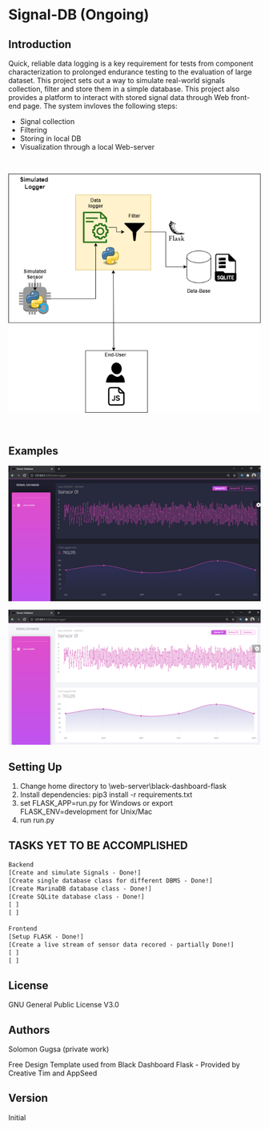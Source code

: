 # Signal-DB (Ongoing)

## Introduction
Quick, reliable data logging is a key requirement for tests from component characterization to prolonged endurance testing to the evaluation of large dataset. This project sets out a way to simulate real-world signals collection, filter and store them in a simple database. This project also provides a platform to interact with stored signal data through Web front-end page. The system invloves the following steps:

* Signal collection
* Filtering 
* Storing in local DB
* Visualization through a local Web-server

<br />

<p align="center">
<img widith=600  src="./image.png">
<p>

  <br />
  
  ## Examples
  
  <p align="center">
  <img   src="./Screen1.png">
  <p>
    
  
    
  <p align="center">
  <img   src="./Screen2.png">
  <p>
    
  ## Setting Up
  
  1. Change home directory to \web-server\black-dashboard-flask 
  2. Install dependencies:  pip3 install -r requirements.txt
  3. set FLASK_APP=run.py for Windows or export FLASK_ENV=development for Unix/Mac
  4. run run.py
  
  ## TASKS YET TO BE ACCOMPLISHED

    Backend
    [Create and simulate Signals - Done!] 
    [Create single database class for different DBMS - Done!] 
    [Create MarinaDB database class - Done!] 
    [Create SQLite database class - Done!] 
    [ ] 
    [ ] 

    Frontend
    [Setup FLASK - Done!] 
    [Create a live stream of sensor data recored - partially Done!] 
    [ ] 
    [ ] 
  
  ## License 
  GNU General Public License V3.0
    
  
  
  ## Authors
  
  Solomon Gugsa (private work)
    
  Free Design Template used from Black Dashboard Flask - Provided by Creative Tim and AppSeed
  
  ## Version
  
  Initial
  
